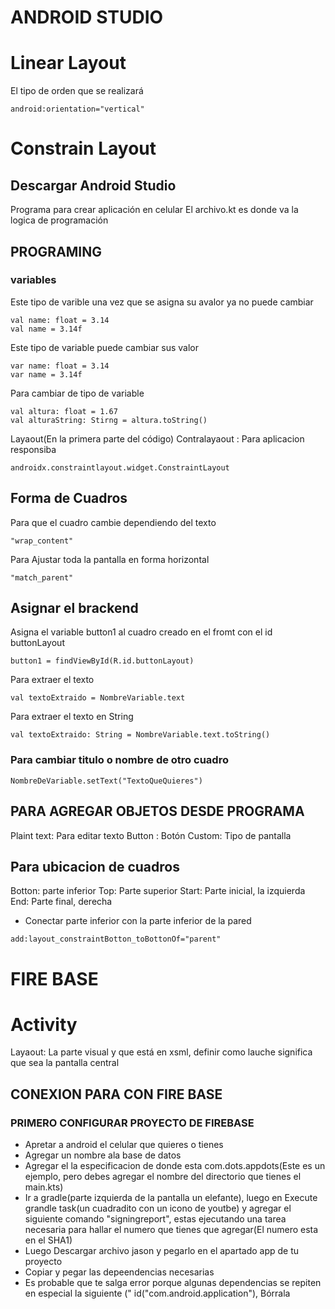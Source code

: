 # ANDROID STUDIO
# Linear Layout
El tipo de orden que se realizará
```
android:orientation="vertical"
```

# Constrain Layout
## Descargar Android Studio
Programa para crear aplicación en celular
El archivo.kt es donde va la logica de programación

## PROGRAMING
### variables
Este tipo de varible una vez que se asigna su avalor ya no puede cambiar
```
val name: float = 3.14
val name = 3.14f
```
Este tipo de variable puede cambiar sus valor
```
var name: float = 3.14
var name = 3.14f
```
Para cambiar de tipo de variable
```
val altura: float = 1.67
val alturaString: Stirng = altura.toString()
```
Layaout(En la primera parte del código)
Contralayaout : Para aplicacion responsiba
```
androidx.constraintlayout.widget.ConstraintLayout
```
## Forma de Cuadros
Para que el cuadro cambie dependiendo del texto
```
"wrap_content"
```
Para Ajustar toda la pantalla en forma horizontal
```
"match_parent"
```
## Asignar el brackend

Asigna el variable button1 al cuadro creado en el fromt con el id buttonLayout
```
button1 = findViewById(R.id.buttonLayout)
```
Para extraer el texto
```
val textoExtraido = NombreVariable.text
```
Para extraer el texto en String
```
val textoExtraido: String = NombreVariable.text.toString()
```
### Para cambiar titulo o nombre de otro cuadro
```
NombreDeVariable.setText("TextoQueQuieres")
```
## PARA AGREGAR OBJETOS DESDE PROGRAMA
Plaint text: Para editar texto
Button : Botón
Custom: Tipo de pantalla

## Para ubicacion de cuadros
Botton: parte inferior
Top: Parte superior
Start: Parte inicial, la izquierda
End: Parte final, derecha
* Conectar parte inferior con la parte inferior de la pared
```
add:layout_constraintBotton_toBottonOf="parent"
```

# FIRE BASE

# Activity
Layaout: La parte visual y que está en xsml, definir como lauche significa que sea la pantalla central

## CONEXION PARA CON FIRE BASE
### PRIMERO CONFIGURAR PROYECTO DE FIREBASE
- Apretar a android el celular que quieres o tienes
- Agregar un nombre ala base de datos
- Agregar el la especificacion de donde esta com.dots.appdots(Este es un ejemplo, pero debes agregar el nombre del directorio que tienes el main.kts)
- Ir a gradle(parte izquierda de la pantalla un elefante), luego en Execute grandle task(un cuadradito con un icono de youtbe) y agregar el siguiente comando "signingreport", estas ejecutando una tarea necesaria para hallar el numero que tienes que agregar(El numero esta en el SHA1)
- Luego Descargar archivo jason y pegarlo en el apartado app de tu proyecto
- Copiar y pegar las depeendencias necesarias
- Es probable que te salga error porque algunas dependencias se repiten en especial la siguiente ("    id("com.android.application"), Bórrala
